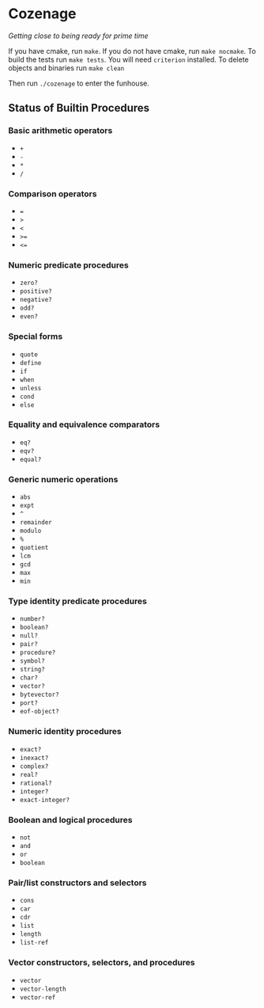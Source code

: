 # Cozenage

*Getting close to being ready for prime time*

If you have cmake, run `make`.
If you do not have cmake, run `make nocmake`.
To build the tests run `make tests`. You will need `criterion` installed.
To delete objects and binaries run `make clean`

Then run `./cozenage` to enter the funhouse.

## Status of Builtin Procedures

### Basic arithmetic operators
- `+`
- `-`
- `*`
- `/`

### Comparison operators
- `=`
- `>`
- `<`
- `>=`
- `<=`

### Numeric predicate procedures
- `zero?`
- `positive?`
- `negative?`
- `odd?`
- `even?`

### Special forms
- `quote`
- `define`
- `if`
- `when`
- `unless`
- `cond`
- `else`

### Equality and equivalence comparators
- `eq?`
- `eqv?`
- `equal?`

### Generic numeric operations
- `abs`
- `expt`
- `^`
- `remainder`
- `modulo`
- `%`
- `quotient`
- `lcm`
- `gcd`
- `max`
- `min`

### Type identity predicate procedures
- `number?`
- `boolean?`
- `null?`
- `pair?`
- `procedure?`
- `symbol?`
- `string?`
- `char?`
- `vector?`
- `bytevector?`
- `port?`
- `eof-object?`

### Numeric identity procedures
- `exact?`
- `inexact?`
- `complex?`
- `real?`
- `rational?`
- `integer?`
- `exact-integer?`

### Boolean and logical procedures
- `not`
- `and`
- `or`
- `boolean`

### Pair/list constructors and selectors
- `cons`
- `car`
- `cdr`
- `list`
- `length`
- `list-ref`

### Vector constructors, selectors, and procedures
- `vector`
- `vector-length`
- `vector-ref`